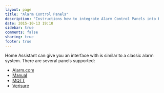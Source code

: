 ```yaml
---
layout: page
title: "Alarm Control Panels"
description: "Instructions how to integrate Alarm Control Panels into Home Assistant."
date: 2015-10-13 19:10
sidebar: true
comments: false
sharing: true
footer: true
---
```



Home Assistant can give you an interface with is similar to a classic alarm system. There are several panels supported:

- [Alarm.com](/components/alarm_control_panel.alarmdotcom/)
- [Manual](/components/alarm_control_panel.manual/)
- [MQTT](/components/alarm_control_panel.mqtt/)
- [Verisure](/components/verisure/)

